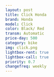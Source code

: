 ```yaml
---
layout: post
title: Click Honda
brand: Honda
model: Click
color: Black/ Red
transm: Automatic
price-day: 500
category: bike
img: click.png
lightbox-rent: true
lightbox-call: true
priority: 0.7
changefreq: weekly
---
```

